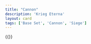 ```yaml
---
title: "Cannon"
description: 'Krieg Eterna'
layout: card
tags: ['Base Set', 'Cannon', 'Siege']
---
```

{{<card-detail-page title="Cannon3" artwork="On the ramparts by Jehan Georges Vibert (1867)" />}}